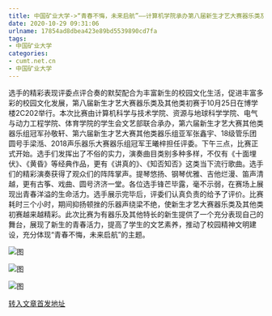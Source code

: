 ```yaml
---
title: 中国矿业大学->“青春不悔，未来启航”——计算机学院承办第八届新生才艺大赛器乐类及其他类初赛 | cumt.net.cn
date: 2020-10-29 09:31:06
urlname: 17854ad8dbea423e89bd5539890cd7fa
tags: 
- 中国矿业大学
categories:
- cumt.net.cn
- 中国矿业大学
---
```

选手的精彩表现评委点评合奏的默契配合为丰富新生的校园文化生活，促进丰富多彩的校园文化发展，第八届新生才艺大赛器乐类及其他类初赛于10月25日在博学楼2C202举行。本次比赛由计算机科学与技术学院、资源与地球科学学院、电气与动力工程学院、体育学院的学生会文艺部联合承办，第六届新生才艺大赛其他类器乐组冠军孙敬轩、第六届新生才艺大赛其他类器乐组亚军张鑫宇、18级管乐团圆号手梁湉、2018声乐器乐大赛器乐组冠军王曦梓担任评委。下午三点，比赛正式开始。选手们发挥出了不俗的实力，演奏曲目类别多种多样，不仅有《十面埋伏》、《黄昏》等经典作品，更有《讲真的》、《知否知否》这类当下流行歌曲。选手们的精彩演奏获得了观众们的阵阵掌声。提琴悠扬、钢琴优雅、吉他烂漫、笛声清越，更有古筝、戏曲、圆号济济一堂。各位选手锋芒毕露，毫不示弱，在赛场上展现出青春洋溢的生命活力。选手展示完毕后，评委们认真负责的给予了评价。比赛耗时三个小时，期间抑扬顿挫的乐器声绕梁不绝，使新生才艺大赛器乐类及其他类初赛越来越精彩。此次比赛为有器乐及其他特长的新生提供了一个充分表现自己的舞台，展现了新生的青春活力，提高了学生的文艺素养，推动了校园精神文明建设，充分体现“青春不悔，未来启航”的主题。

![图](http://xwzx.cumt.edu.cn/_upload/article/images/07/75/085e4b8f46b8b546f88b64cc338c/525f8f31-562f-4801-b588-43dd9d7bb540.png)

![图](http://xwzx.cumt.edu.cn/_upload/article/images/07/75/085e4b8f46b8b546f88b64cc338c/52426737-cdc8-475e-8a9b-ebb2b5b4a390.png)

![图](http://xwzx.cumt.edu.cn/_upload/article/images/07/75/085e4b8f46b8b546f88b64cc338c/1ba6a3b7-c2f2-4cf1-a38a-61022f77c8a3.png)

[转入文章首发地址](http://xwzx.cumt.edu.cn/d6/38/c523a579128/page.htm)